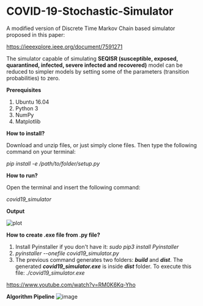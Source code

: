 # COVID-19-Stochastic-Simulator
A modified version of Discrete Time Markov Chain based simulator proposed in this paper:

https://ieeexplore.ieee.org/document/7591271

The simulator capable of simulating **SEQISR (susceptible, exposed, quarantined, infected, severe infected and recovered)** model can be reduced to simpler models by setting some of the parameters (transition probabilities) to zero. 


**Prerequisites**
1. Ubuntu 16.04
2. Python 3
3. NumPy
4. Matplotlib


**How to install?**

Download and unzip files, or just simply clone files. 
Then type the following command on your terminal: 

 *pip install -e /path/to/folder/setup.py* 
 
 **How to run?**
 
 Open the terminal and insert the following command: 
 
 *covid19_simulator*
 
 **Output**
 
 ![plot](https://raw.githubusercontent.com/akuzdeuov/COVID-19-Stochastic-Simulator/master/plot.png)
 
 **How to create .exe file from .py file?**
 1. Install Pyinstaller if you don't have it: *sudo pip3 install Pyinstaller*
 2. *pyinstaller --onefile covid19_simulator.py*
 3. The previous command generates two folders: **_build_** and **_dist_**. The generated **_covid19_simulator.exe_** is inside **_dist_** folder. To execute this file: *./covid19_simulator.exe*
 
 https://www.youtube.com/watch?v=RM0K6Kq-Yho 

**Algorithm Pipeline**
![image](https://raw.githubusercontent.com/akuzdeuov/COVID-19-Stochastic-Simulator/master/covid_epidemic_statechart.png)
